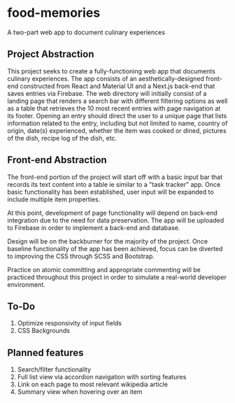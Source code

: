 # food-memories

A two-part web app to document culinary experiences

## Project Abstraction

This project seeks to create a fully-functioning web app that documents culinary experiences. The app consists of an aesthetically-designed front-end constructed from React and Material UI and a Next.js back-end that saves entries via Firebase. The web directory will initially consist of a landing page that renders a search bar with different filtering options as well as a table that retrieves the 10 most recent entries with page navigation at its footer. Opening an entry should direct the user to a unique page that lists information related to the entry, including but not limited to name, country of origin, date(s) experienced, whether the item was cooked or dined, pictures of the dish, recipe log of the dish, etc.

## Front-end Abstraction

The front-end portion of the project will start off with a basic input bar that records its text content into a table ie similar to a "task tracker" app. Once basic functionality has been established, user input will be expanded to include multiple item properties.

At this point, development of page functionality will depend on back-end integration due to the need for data preservation. The app will be uploaded to Firebase in order to implement a back-end and database.

Design will be on the backburner for the majority of the project. Once baseline functionality of the app has been achieved, focus can be diverted to improving the CSS through SCSS and Bootstrap.

Practice on atomic committing and appropriate commenting will be practiced throughout this project in order to simulate a real-world developer environment.

## To-Do

1. Optimize responsivity of input fields
2. CSS Backgrounds

## Planned features

1. Search/filter functionality
2. Full list view via accordion navigation with sorting features
3. Link on each page to most relevant wikipedia article
4. Summary view when hovering over an item
